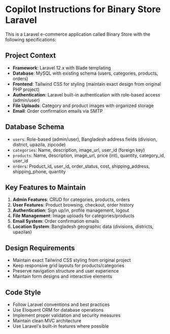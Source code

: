 # Copilot Instructions for Binary Store Laravel

<!-- Use this file to provide workspace-specific custom instructions to Copilot. For more details, visit https://code.visualstudio.com/docs/copilot/copilot-customization#_use-a-githubcopilotinstructionsmd-file -->

This is a Laravel e-commerce application called Binary Store with the following specifications:

## Project Context
- **Framework**: Laravel 12.x with Blade templating
- **Database**: MySQL with existing schema (users, categories, products, orders)
- **Frontend**: Tailwind CSS for styling (maintain exact design from original PHP project)
- **Authentication**: Laravel built-in authentication with role-based access (admin/user)
- **File Uploads**: Category and product images with organized storage
- **Email**: Order confirmation emails via SMTP

## Database Schema
- `users`: Role-based (admin/user), Bangladesh address fields (division, district, upazila, zipcode)
- `categories`: Name, description, image_url, user_id (foreign key)
- `products`: Name, description, image_url, price (int), quantity, category_id, user_id
- `orders`: Product_id, user_id, order_status, cost, shipping_address, shipping_phone, quantity

## Key Features to Maintain
1. **Admin Features**: CRUD for categories, products, orders
2. **User Features**: Product browsing, checkout, order history
3. **Authentication**: Sign up/in, profile management, logout
4. **File Management**: Image uploads for categories/products
5. **Email System**: Order confirmation emails
6. **Location System**: Bangladesh geographic data (divisions, districts, upazilas)

## Design Requirements
- Maintain exact Tailwind CSS styling from original project
- Keep responsive grid layouts for products/categories
- Preserve navigation structure and user experience
- Maintain form designs and interactive elements

## Code Style
- Follow Laravel conventions and best practices
- Use Eloquent ORM for database operations
- Implement proper validation and security measures
- Maintain clean MVC architecture
- Use Laravel's built-in features where possible
